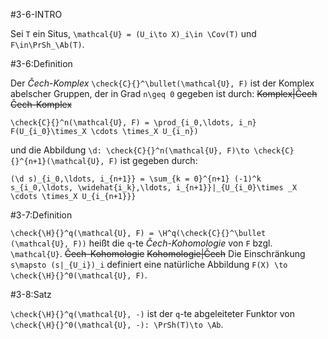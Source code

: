 #3-6-INTRO

Sei `T` ein Situs, `\mathcal{U} = (U_i\to X)_i\in \Cov(T)` und `F\in\PrSh_\Ab(T)`.

#3-6:Definition

Der *Čech-Komplex* `\check{C}{}^\bullet(\mathcal{U}, F)` ist der Komplex abelscher Gruppen, der in Grad `n\geq 0` gegeben ist durch: ~~Komplex|Čech~~ ~~Čech-Komplex~~

    \check{C}{}^n(\mathcal{U}, F) = \prod_{i_0,\ldots, i_n} F(U_{i_0}\times_X \cdots \times_X U_{i_n})

und die Abbildung `\d: \check{C}{}^n(\mathcal{U}, F)\to \check{C}{}^{n+1}(\mathcal{U}, F)` ist gegeben durch:

    (\d s)_{i_0,\ldots, i_{n+1}} = \sum_{k = 0}^{n+1} (-1)^k s_{i_0,\ldots, \widehat{i_k},\ldots, i_{n+1}}|_{U_{i_0}\times _X \cdots \times_X U_{i_{n+1}}}

#3-7:Definition

`\check{\H}{}^q(\mathcal{U}, F) = \H^q(\check{C}{}^\bullet (\mathcal{U}, F))` heißt die `q`-te *Čech-Kohomologie* von `F` bzgl. `\mathcal{U}`. ~~Čech-Kohomologie~~ ~~Kohomologie|Čech~~ Die Einschränkung `s\mapsto (s|_{U_i})_i` definiert eine natürliche Abbildung `F(X) \to \check{\H}{}^0(\mathcal{U}, F)`.

#3-8:Satz

`\check{\H}{}^q(\mathcal{U}, -)` ist der `q`-te abgeleiteter Funktor von `\check{\H}{}^0(\mathcal{U}, -): \PrSh(T)\to \Ab`.

